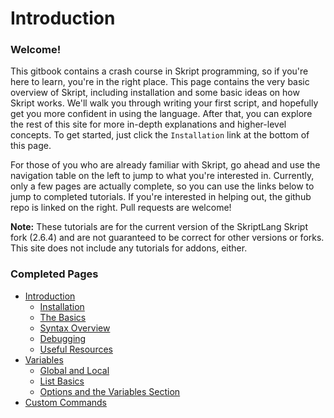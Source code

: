 # Introduction

### Welcome!&#x20;

This gitbook contains a crash course in Skript programming, so if you're here to learn, you're in the right place. This page contains the very basic overview of Skript, including installation and some basic ideas on how Skript works. We'll walk you through writing your first script, and hopefully get you more confident in using the language. After that, you can explore the rest of this site for more in-depth explanations and higher-level concepts. To get started, just click the `Installation` link at the bottom of this page.

For those of you who are already familiar with Skript, go ahead and use the navigation table on the left to jump to what you're interested in. Currently, only a few pages are actually complete, so you can use the links below to jump to completed tutorials. If you're interested in helping out, the github repo is linked on the right. Pull requests are welcome!

**Note:** These tutorials are for the current version of the SkriptLang Skript fork (2.6.4) and are not guaranteed to be correct for other versions or forks. This site does not include any tutorials for addons, either.

### Completed Pages

* [Introduction](./)
  * [Installation](introduction/installation.md)
  * [The Basics](introduction/the-basics.md)
  * [Syntax Overview](readme/syntax-overview.md)
  * [Debugging](auxiliary-guides/debugging.md)
  * [Useful Resources](introduction/useful-resources.md)
* [Variables](core-concepts/variables/)
  * [Global and Local](core-concepts/variables/global-and-local.md)
  * [List Basics](core-concepts/variables/list-basics.md)
  * [Options and the Variables Section](core-concepts/variables/options-and-the-variables-section.md)
* [Custom Commands](core-concepts/commands.md)

